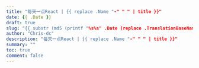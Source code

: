 ```yaml
---
title: "每天一点React | {{ replace .Name "-" " " | title }}"
date: {{ .Date }}
draft: true
slug: "{{ substr (md5 (printf "%s%s" .Date (replace .TranslationBaseName "-" " " | title))) 4 8 }}"
author: "Chris-dc"
description: "每天一点React | {{ replace .Name "-" " " | title }}"
summary: ""
toc: true
comment: false
---
```


